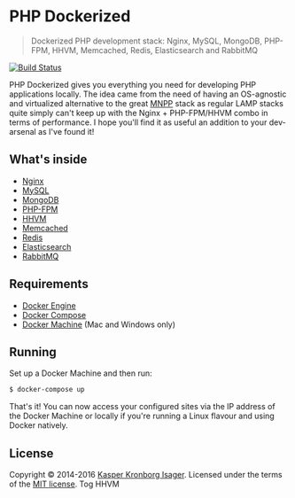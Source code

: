# PHP Dockerized

> Dockerized PHP development stack: Nginx, MySQL, MongoDB, PHP-FPM, HHVM, Memcached, Redis, Elasticsearch and RabbitMQ

[![Build Status](https://travis-ci.org/kasperisager/php-dockerized.svg)](https://travis-ci.org/kasperisager/php-dockerized)

PHP Dockerized gives you everything you need for developing PHP applications locally. The idea came from the need of having an OS-agnostic and virtualized alternative to the great [MNPP](https://github.com/jyr/MNPP) stack as regular LAMP stacks quite simply can't keep up with the Nginx + PHP-FPM/HHVM combo in terms of performance. I hope you'll find it as useful an addition to your dev-arsenal as I've found it!

## What's inside

* [Nginx](http://nginx.org/)
* [MySQL](http://www.mysql.com/)
* [MongoDB](http://www.mongodb.org/)
* [PHP-FPM](http://php-fpm.org/)
* [HHVM](http://www.hhvm.com/)
* [Memcached](http://memcached.org/)
* [Redis](http://redis.io/)
* [Elasticsearch](http://www.elasticsearch.org/)
* [RabbitMQ](https://www.rabbitmq.com/)

## Requirements

* [Docker Engine](https://docs.docker.com/installation/)
* [Docker Compose](https://docs.docker.com/compose/)
* [Docker Machine](https://docs.docker.com/machine/) (Mac and Windows only)

## Running

Set up a Docker Machine and then run:

```sh
$ docker-compose up
```

That's it! You can now access your configured sites via the IP address of the Docker Machine or locally if you're running a Linux flavour and using Docker natively.

## License

Copyright &copy; 2014-2016 [Kasper Kronborg Isager](http://github.com/kasperisager). Licensed under the terms of the [MIT license](LICENSE.md).
Tog HHVM
